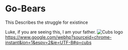 # Go-Bears
This Describes the struggle for existince

Luke, if you are seeing this, I am your father.
![Cubs logo](https://www.google.com/imgres?imgurl=https://lh5.googleusercontent.com/-KB6iDbLGBZ4/AAAAAAAAAAI/AAAAAAAARMM/jQktLv17mO4/s0-c-k-no-ns/photo.jpg&imgrefurl=https://plus.google.com/u/0/116711642596863141572&h=250&w=250&tbnid=uW_FBJu3gApm1M:&tbnh=151&tbnw=151&docid=P002jjFsHvInXM&itg=1&usg=__o1zh8MhtEeXGc0gA3BndJ6CSWlU=)
https://www.google.com/webhp?sourceid=chrome-instant&ion=1&espv=2&ie=UTF-8#q=cubs
